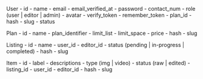 User
	- id
	- name
	- email
	- email_verified_at
	- password
	- contact_num
	- role (user | editor | admin)
	- avatar
	- verify_token
	- remember_token
	- plan_id
	- hash
	- slug
	- status

Plan
	- id
	- name
	- plan_identifier
	- limit_list
	- limit_space
	- price
	- hash
	- slug

Listing
	- id
	- name
	- user_id
	- editor_id
	- status (pending | in-progress | completed)
	- hash
	- slug

Item
	- id
	- label
	- descriptions
	- type (img | video)
	- status (raw | edited)
	- listing_id
	- user_id
	- editor_id
	- hash
	- slug